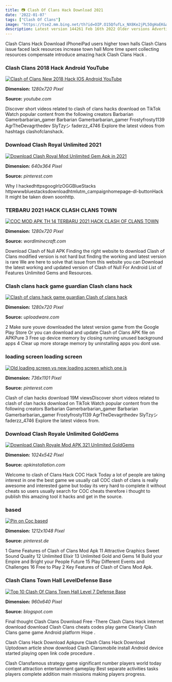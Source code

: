 ```yaml
---
title: 📷 Clash Of Clans Hack Download 2021
date: '2022-01-07'
tags: ["Clash Of Clans"]
image: "https://tse2.mm.bing.net/th?id=OIP.O15QfufLx_NX8Ke2jPL5OgHaEK&amp;pid=15.1"
description: Latest version 144261 Feb 16th 2022 Older versions Advertisement Clash of Clans is a management RTS Here youll find a village where the members of your fearl
---
```




Clash Clans Hack Download iPhoneiPad users higher town halls Clash Clans issue faced lack resources increase town hall More time spent collecting resources compensate introduce amazing hack Clash Clans Hack .



### Clash Clans 2018 Hack Android YouTube

[![Clash of Clans  New 2018 Hack IOS  Android  YouTube](https://i.ytimg.com/vi/KrSkDLBcf90/maxresdefault.jpg)](https://i.ytimg.com/vi/KrSkDLBcf90/maxresdefault.jpg)


**Dimension:** _1280x720 Pixel_ 

**Source:** _youtube.com_ 


Discover short videos related to clash of clans hacks download on TikTok Watch popular content from the following creators Barbarian Gamerbarbarian_gamer Barbarian Gamerbarbarian_gamer Frostyfrosty1139 AgrTheDevagrthedev SlyTzyシ faderzz_4746 Explore the latest videos from hashtags clashofclanshack.


### Download Clash Royal Unlimited 2021 

[![Download Clash Royal Mod Unlimited Gem Apk in 2021 ](https://i.pinimg.com/736x/12/fa/dc/12fadc51a66aa5949b600346f3e2f148.jpg)](https://i.pinimg.com/736x/12/fa/dc/12fadc51a66aa5949b600346f3e2f148.jpg)


**Dimension:** _640x364 Pixel_ 

**Source:** _pinterest.com_ 


Why I hackedhttpsgooglrIzOGGBlueStacks httpwwwbluestacksdownloadhtmlutm_campaignhomepage-dl-buttonHack It might be taken down soonhttp.


###  TERBARU 2021 HACK CLASH CLANS TOWN 

[![COC MOD APK TH 14 TERBARU 2021  HACK CLASH OF CLANS TOWN ](https://wordlminecraft.com/wp-content/uploads/2021/04/1618631314_maxresdefault.jpg)](https://wordlminecraft.com/wp-content/uploads/2021/04/1618631314_maxresdefault.jpg)


**Dimension:** _1280x720 Pixel_ 

**Source:** _wordlminecraft.com_ 


Download Clash of Null APK Finding the right website to download Clash of Clans modified version is not hard but finding the working and latest version is rare We are here to solve that issue from this website you can Download the latest working and updated version of Clash of Null For Android List of Features Unlimited Gems and Resources.


### Clash clans hack game guardian Clash clans hack 

[![Clash of clans hack game guardian  Clash of clans hack ](https://uploadware.com/wp-content/uploads/2018/06/1530039515_maxresdefault.jpg)](https://uploadware.com/wp-content/uploads/2018/06/1530039515_maxresdefault.jpg)


**Dimension:** _1280x720 Pixel_ 

**Source:** _uploadware.com_ 


2 Make sure youve downloaded the latest version game from the Google Play Store Or you can download and update Clash of Clans APK file on APKPure 3 Free up device memory by closing running unused background apps 4 Clear up more storage memory by uninstalling apps you dont use.


###  loading screen loading screen 

[![Old loading screen vs new loading screen which one is ](https://i.pinimg.com/736x/74/13/f8/7413f8e2ce43157b42692d5151d38767.jpg)](https://i.pinimg.com/736x/74/13/f8/7413f8e2ce43157b42692d5151d38767.jpg)


**Dimension:** _736x1101 Pixel_ 

**Source:** _pinterest.com_ 


Clash of clan hacks download 19M viewsDiscover short videos related to clash of clan hacks download on TikTok Watch popular content from the following creators Barbarian Gamerbarbarian_gamer Barbarian Gamerbarbarian_gamer Frostyfrosty1139 AgrTheDevagrthedev SlyTzyシ faderzz_4746 Explore the latest videos from.


### Download Clash Royale Unlimited GoldGems 

[![Download Clash Royale Mod APK 321 Unlimited GoldGems ](https://apkinstallation.com/wp-content/uploads/2020/09/Clash-Royal-2-1024x542.jpg)](https://apkinstallation.com/wp-content/uploads/2020/09/Clash-Royal-2-1024x542.jpg)


**Dimension:** _1024x542 Pixel_ 

**Source:** _apkinstallation.com_ 


Welcome to clash of Clans Hack COC Hack Today a lot of people are taking interest in one the best game we usually call COC clash of clans is really awesome and interested game but today its very hard to complete it without cheats so users usually search for COC cheats therefore i thought to publish this amazing tool it hacks and get in the source.


###  based

[![Pin on Coc based](https://i.pinimg.com/originals/12/5b/51/125b513aef705869e863282deef340ae.jpg)](https://i.pinimg.com/originals/12/5b/51/125b513aef705869e863282deef340ae.jpg)


**Dimension:** _1212x1048 Pixel_ 

**Source:** _pinterest.de_ 


1 Game Features of Clash of Clans Mod Apk 11 Attractive Graphics Sweet Sound Quality 12 Unlimited Elixir 13 Unlimited Gold and Gems 14 Build your Empire and Bright your People Future 15 Play Different Events and Challenges 16 Free to Play 2 Key Features of Clash of Clans Mod Apk.


###  Clash Clans Town Hall LevelDefense Base 

[![Top 10 Clash Of Clans Town Hall Level 7 Defense Base ](http://www.thatsmytop10.com/wp-content/uploads/2014/06/Best-Clash-Of-Clans-Town-Hall-Level-9-Defense-Base-Design-10.jpg)](http://www.thatsmytop10.com/wp-content/uploads/2014/06/Best-Clash-Of-Clans-Town-Hall-Level-9-Defense-Base-Design-10.jpg)


**Dimension:** _960x640 Pixel_ 

**Source:** _blogspot.com_ 



Final thought Clash Clans Download Free -There Clash Clans Hack internet download download Clash Clans cheats codes play game Clearly Clash Clans game game Android platform Hope .


Clash Clans Hack Download Apkpure Clash Clans Hack Download Uptodown article show download Clash Clansmobile install Android device started playing open link code procedure .


Clash Clansfamous strategy game significant number players world today content attraction entertainment gameplay Best separate activities tasks players complete addition main missions making players progress.




